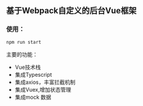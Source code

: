 ## 基于Webpack自定义的后台Vue框架

### 使用：
```js
npm run start
```
主要的功能：

* Vue技术栈
* 集成Typescript
* 集成axios，丰富拦截机制
* 集成Vuex,增加状态管理
* 集成mock 数据